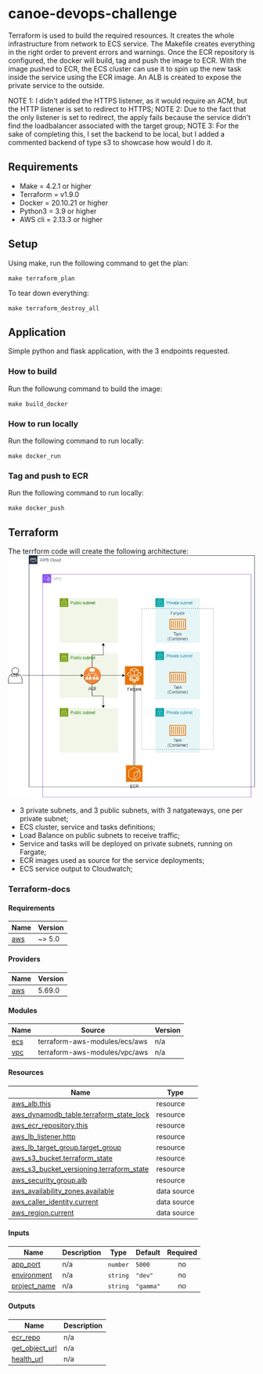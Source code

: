 # canoe-devops-challenge

Terraform is used to build the required resources. It creates the whole infrastructure from network to ECS service.
The Makefile creates everything in the right order to prevent errors and warnings. Once the ECR repository is configured, the docker will build, tag and push the image to ECR. With the image pushed to ECR, the ECS cluster can use it to spin up the new task inside the service using the ECR image. An ALB is created to expose the private service to the outside.

NOTE 1: I didn't added the HTTPS listener, as it would require an ACM, but the HTTP listener is set to redirect to HTTPS;
NOTE 2: Due to the fact that the only listener is set to redirect, the apply fails because the service didn't find the loadbalancer associated with the target group;
NOTE 3: For the sake of completing this, I set the backend to be local, but I added a commented backend of type s3 to showcase how would I do it. 

## Requirements
- Make = 4.2.1 or higher
- Terraform = v1.9.0
- Docker = 20.10.21 or higher
- Python3 = 3.9 or higher
- AWS cli = 2.13.3 or higher

## Setup
Using make, run the following command to get the plan:
```
make terraform_plan
``` 

To tear down everything:
```
make terraform_destroy_all
```

## Application

Simple python and flask application, with the 3 endpoints requested.

### How to build

Run the followung command to build the image:
```
make build_docker
```

### How to run locally
Run the following command to run locally:
```
make docker_run
```

### Tag and push to ECR
Run the following command to run locally:
```
make docker_push
```

## Terraform
The terrform code will create the following architecture:
![alt text](./diagram.jpg)

- 3 private subnets, and 3 public subnets, with 3 natgateways, one per private subnet;
- ECS cluster, service and tasks definitions;
- Load Balance on public subnets to receive traffic;
- Service and tasks will be deployed on private subnets, running on Fargate;
- ECR images used as source for the service deployments;
- ECS service output to Cloudwatch;

### Terraform-docs

#### Requirements

| Name | Version |
|------|---------|
| <a name="requirement_aws"></a> [aws](#requirement\_aws) | ~> 5.0 |

#### Providers

| Name | Version |
|------|---------|
| <a name="provider_aws"></a> [aws](#provider\_aws) | 5.69.0 |

#### Modules

| Name | Source | Version |
|------|--------|---------|
| <a name="module_ecs"></a> [ecs](#module\_ecs) | terraform-aws-modules/ecs/aws | n/a |
| <a name="module_vpc"></a> [vpc](#module\_vpc) | terraform-aws-modules/vpc/aws | n/a |

#### Resources

| Name | Type |
|------|------|
| [aws_alb.this](https://registry.terraform.io/providers/hashicorp/aws/latest/docs/resources/alb) | resource |
| [aws_dynamodb_table.terraform_state_lock](https://registry.terraform.io/providers/hashicorp/aws/latest/docs/resources/dynamodb_table) | resource |
| [aws_ecr_repository.this](https://registry.terraform.io/providers/hashicorp/aws/latest/docs/resources/ecr_repository) | resource |
| [aws_lb_listener.http](https://registry.terraform.io/providers/hashicorp/aws/latest/docs/resources/lb_listener) | resource |
| [aws_lb_target_group.target_group](https://registry.terraform.io/providers/hashicorp/aws/latest/docs/resources/lb_target_group) | resource |
| [aws_s3_bucket.terraform_state](https://registry.terraform.io/providers/hashicorp/aws/latest/docs/resources/s3_bucket) | resource |
| [aws_s3_bucket_versioning.terraform_state](https://registry.terraform.io/providers/hashicorp/aws/latest/docs/resources/s3_bucket_versioning) | resource |
| [aws_security_group.alb](https://registry.terraform.io/providers/hashicorp/aws/latest/docs/resources/security_group) | resource |
| [aws_availability_zones.available](https://registry.terraform.io/providers/hashicorp/aws/latest/docs/data-sources/availability_zones) | data source |
| [aws_caller_identity.current](https://registry.terraform.io/providers/hashicorp/aws/latest/docs/data-sources/caller_identity) | data source |
| [aws_region.current](https://registry.terraform.io/providers/hashicorp/aws/latest/docs/data-sources/region) | data source |

#### Inputs

| Name | Description | Type | Default | Required |
|------|-------------|------|---------|:--------:|
| <a name="input_app_port"></a> [app\_port](#input\_app\_port) | n/a | `number` | `5000` | no |
| <a name="input_environment"></a> [environment](#input\_environment) | n/a | `string` | `"dev"` | no |
| <a name="input_project_name"></a> [project\_name](#input\_project\_name) | n/a | `string` | `"gamma"` | no |

#### Outputs

| Name | Description |
|------|-------------|
| <a name="output_ecr_repo"></a> [ecr\_repo](#output\_ecr\_repo) | n/a |
| <a name="output_get_object_url"></a> [get\_object\_url](#output\_get\_object\_url) | n/a |
| <a name="output_health_url"></a> [health\_url](#output\_health\_url) | n/a |